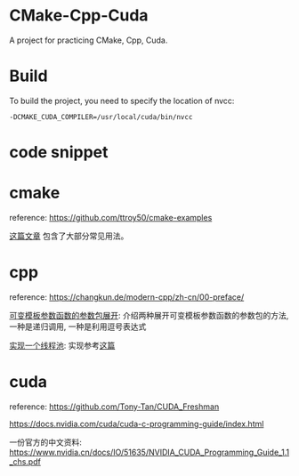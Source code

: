 # CMake-Cpp-Cuda

A project for practicing CMake, Cpp, Cuda.

# Build

To build the project, you need to specify the location of nvcc:

```
-DCMAKE_CUDA_COMPILER=/usr/local/cuda/bin/nvcc
```

# code snippet

# cmake

reference: https://github.com/ttroy50/cmake-examples

[这篇文章](https://zhuanlan.zhihu.com/p/267803605) 包含了大部分常见用法。

# cpp

reference: https://changkun.de/modern-cpp/zh-cn/00-preface/

[可变模板参数函数的参数包展开](cpp/variadic-template-1): 介绍两种展开可变模板参数函数的参数包的方法, 一种是递归调用, 一种是利用逗号表达式

[实现一个线程池](cpp/thread-pool): 实现参考[这篇](https://zhuanlan.zhihu.com/p/61464921)

# cuda

reference: https://github.com/Tony-Tan/CUDA_Freshman

https://docs.nvidia.com/cuda/cuda-c-programming-guide/index.html

一份官方的中文资料: https://www.nvidia.cn/docs/IO/51635/NVIDIA_CUDA_Programming_Guide_1.1_chs.pdf

